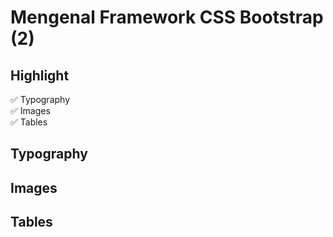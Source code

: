 # Mengenal Framework CSS Bootstrap (2)

## Highlight

✅ Typography <br>
✅ Images <br>
✅ Tables<br>

## Typography

## Images

## Tables